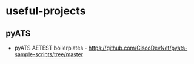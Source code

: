 # useful-projects

## pyATS

- pyATS AETEST boilerplates - https://github.com/CiscoDevNet/pyats-sample-scripts/tree/master

